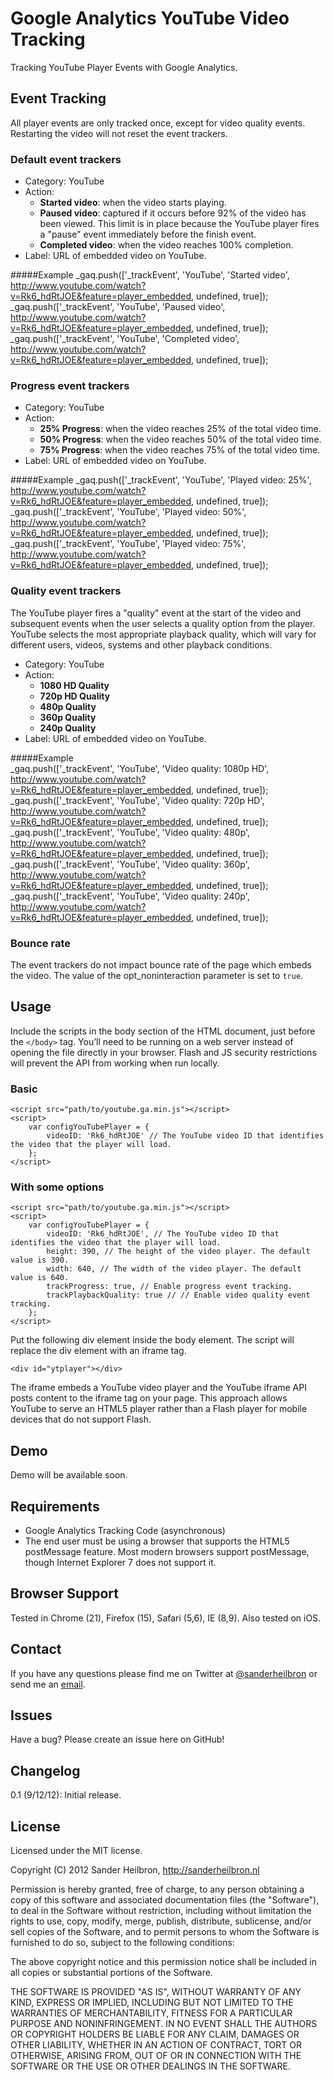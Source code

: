 # Google Analytics YouTube Video Tracking
Tracking YouTube Player Events with Google Analytics.

## Event Tracking
All player events are only tracked once, except for video quality events. Restarting the video will not reset the event trackers.

### Default event trackers
* Category: YouTube
* Action:
	* **Started video**: when the video starts playing.
	* **Paused video**: captured if it occurs before 92% of the video has been viewed. This limit is in place because the YouTube player fires a "pause" event immediately before the finish event.
	* **Completed video**: when the video reaches 100% completion.
* Label: URL of embedded video on YouTube.

#####Example
	_gaq.push(['_trackEvent', 'YouTube', 'Started video', http://www.youtube.com/watch?v=Rk6_hdRtJOE&feature=player_embedded, undefined, true]);
	_gaq.push(['_trackEvent', 'YouTube', 'Paused video', http://www.youtube.com/watch?v=Rk6_hdRtJOE&feature=player_embedded, undefined, true]);
	_gaq.push(['_trackEvent', 'YouTube', 'Completed video', http://www.youtube.com/watch?v=Rk6_hdRtJOE&feature=player_embedded, undefined, true]);

### Progress event trackers

* Category: YouTube
* Action:
	* **25% Progress**: when the video reaches 25% of the total video time.
	* **50% Progress**: when the video reaches 50% of the total video time.
	* **75% Progress**: when the video reaches 75% of the total video time.
* Label: URL of embedded video on YouTube.

#####Example
	_gaq.push(['_trackEvent', 'YouTube', 'Played video: 25%', http://www.youtube.com/watch?v=Rk6_hdRtJOE&feature=player_embedded, undefined, true]);
	_gaq.push(['_trackEvent', 'YouTube', 'Played video: 50%', http://www.youtube.com/watch?v=Rk6_hdRtJOE&feature=player_embedded, undefined, true]);
	_gaq.push(['_trackEvent', 'YouTube', 'Played video: 75%', http://www.youtube.com/watch?v=Rk6_hdRtJOE&feature=player_embedded, undefined, true]);


### Quality event trackers
The YouTube player fires a "quality" event at the start of the video and subsequent events when the user selects a quality option from the player. YouTube selects the most appropriate playback quality, which will vary for different users, videos, systems and other playback conditions.

* Category: YouTube
* Action:
	* **1080 HD Quality**
	* **720p HD Quality**
	* **480p Quality**
	* **360p Quality**
	* **240p Quality**
* Label: URL of embedded video on YouTube.

#####Example	
	_gaq.push(['_trackEvent', 'YouTube', 'Video quality: 1080p HD', http://www.youtube.com/watch?v=Rk6_hdRtJOE&feature=player_embedded, undefined, true]);
	_gaq.push(['_trackEvent', 'YouTube', 'Video quality: 720p HD', http://www.youtube.com/watch?v=Rk6_hdRtJOE&feature=player_embedded, undefined, true]);
	_gaq.push(['_trackEvent', 'YouTube', 'Video quality: 480p', http://www.youtube.com/watch?v=Rk6_hdRtJOE&feature=player_embedded, undefined, true]);
	_gaq.push(['_trackEvent', 'YouTube', 'Video quality: 360p', http://www.youtube.com/watch?v=Rk6_hdRtJOE&feature=player_embedded, undefined, true]);
	_gaq.push(['_trackEvent', 'YouTube', 'Video quality: 240p', http://www.youtube.com/watch?v=Rk6_hdRtJOE&feature=player_embedded, undefined, true]);


### Bounce rate
The event trackers do not impact bounce rate of the page which embeds the video. The value of the opt_noninteraction parameter is set to `true`.


## Usage
Include the scripts in the body section of the HTML document, just before the `</body>` tag. You’ll need to be running on a web server instead of opening the file directly in your browser. Flash and JS security restrictions will prevent the API from working when run locally.

### Basic
	<script src="path/to/youtube.ga.min.js"></script>
	<script>
		var configYouTubePlayer = {
			videoID: 'Rk6_hdRtJOE' // The YouTube video ID that identifies the video that the player will load.
		};
	</script>
	
### With some options
	<script src="path/to/youtube.ga.min.js"></script>
	<script>
		var configYouTubePlayer = {
			videoID: 'Rk6_hdRtJOE', // The YouTube video ID that identifies the video that the player will load.
			height: 390, // The height of the video player. The default value is 390.
			width: 640, // The width of the video player. The default value is 640.
			trackProgress: true, // Enable progress event tracking.
			trackPlaybackQuality: true // // Enable video quality event tracking.
		};
	</script>	


Put the following div element inside the body element. The script will replace the div element with an iframe tag.

	<div id="ytplayer"></div>
	
The iframe embeds a YouTube video player and the YouTube iframe API posts content to the iframe tag on your page. This approach allows YouTube to serve an HTML5 player rather than a Flash player for mobile devices that do not support Flash.

## Demo
Demo will be available soon.

## Requirements
* Google Analytics Tracking Code (asynchronous)
* The end user must be using a browser that supports the HTML5 postMessage feature. Most modern browsers support postMessage, though Internet Explorer 7 does not support it.

## Browser Support
Tested in Chrome (21), Firefox (15), Safari (5,6), IE (8,9). Also tested on iOS.

## Contact
If you have any questions please find me on Twitter at [@sanderheilbron](@sanderheilbron) or send me an [email](sanderheilbron@gmail.com). 

## Issues
Have a bug? Please create an issue here on GitHub!

## Changelog
0.1 (9/12/12): Initial release.

## License
Licensed under the MIT license.

Copyright (C) 2012 Sander Heilbron, http://sanderheilbron.nl

Permission is hereby granted, free of charge, to any person obtaining a copy
of this software and associated documentation files (the "Software"), to deal
in the Software without restriction, including without limitation the rights
to use, copy, modify, merge, publish, distribute, sublicense, and/or sell
copies of the Software, and to permit persons to whom the Software is
furnished to do so, subject to the following conditions:

The above copyright notice and this permission notice shall be included in
all copies or substantial portions of the Software.

THE SOFTWARE IS PROVIDED "AS IS", WITHOUT WARRANTY OF ANY KIND, EXPRESS OR
IMPLIED, INCLUDING BUT NOT LIMITED TO THE WARRANTIES OF MERCHANTABILITY,
FITNESS FOR A PARTICULAR PURPOSE AND NONINFRINGEMENT. IN NO EVENT SHALL THE
AUTHORS OR COPYRIGHT HOLDERS BE LIABLE FOR ANY CLAIM, DAMAGES OR OTHER
LIABILITY, WHETHER IN AN ACTION OF CONTRACT, TORT OR OTHERWISE, ARISING FROM,
OUT OF OR IN CONNECTION WITH THE SOFTWARE OR THE USE OR OTHER DEALINGS IN
THE SOFTWARE.